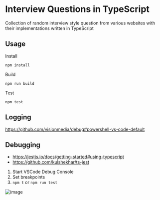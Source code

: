 # Interview Questions in TypeScript

Collection of random interview style question from various websites with their implementations written in TypeScript

## Usage

Install

```pwsh
npm install
```

Build

```pwsh
npm run build
```

Test

```pwsh
npm test
```

## Logging

https://github.com/visionmedia/debug#powershell-vs-code-default

## Debugging

- https://jestjs.io/docs/getting-started#using-typescript
- https://github.com/kulshekhar/ts-jest

1. Start VSCode Debug Console
1. Set breakpoints
1. `npm t` or `npm run test`

![image](https://user-images.githubusercontent.com/2856501/111924897-e26b2480-8a63-11eb-8931-71d1e6815a24.png)
